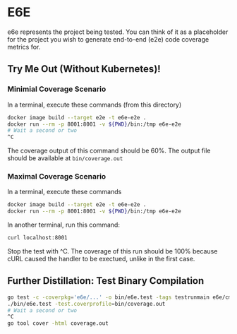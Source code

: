 # E6E

e6e represents the project being tested.  You can think of it as a placeholder for the project you wish to generate end-to-end (e2e) code coverage metrics for.  

## Try Me Out (Without Kubernetes)!

### Minimial Coverage Scenario
In a terminal, execute these commands (from this directory)
```bash
docker image build --target e2e -t e6e-e2e .
docker run --rm -p 8001:8001 -v ${PWD}/bin:/tmp e6e-e2e
# Wait a second or two
^C
```

The coverage output of this command should be 60%.  The output file should be available at `bin/coverage.out`

### Maximal Coverage Scenario
In a terminal, execute these commands
```bash
docker image build --target e2e -t e6e-e2e .
docker run --rm -p 8001:8001 -v ${PWD}/bin:/tmp e6e-e2e
```
In another terminal, run this command:
```bash
curl localhost:8001
```

Stop the test with ^C.  The coverage of this run should be 100% because cURL caused the handler to be exectued, unlike in the first case.

## Further Distillation: Test Binary Compilation
```bash
go test -c -coverpkg='e6e/...' -o bin/e6e.test -tags testrunmain e6e/cmd
./bin/e6e.test -test.coverprofile=bin/coverage.out
# Wait a second or two
^C
go tool cover -html coverage.out
```